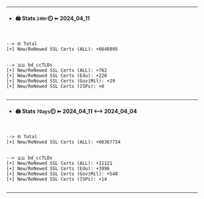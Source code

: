

---
- #### 🖨️ **Stats** `24Hr`⏲️ ➼ 2024_04_11
```console


--> 🌐 Total
[+] New/ReNewed SSL Certs (ALL): +6640895


--> 🇧🇩 bd_ccTLDs
[+] New/ReNewed SSL Certs (ALL): +762
[+] New/ReNewed SSL Certs (Edu): +220
[+] New/ReNewed SSL Certs (Gov|Mil): +29
[+] New/ReNewed SSL Certs (ISPs): +0


```

---
- #### 🖨️ **Stats** `7Days`⏲️ ➼ 2024_04_11 <--> 2024_04_04
```console


--> 🌐 Total
[+] New/ReNewed SSL Certs (ALL): +66367734


--> 🇧🇩 bd_ccTLDs
[+] New/ReNewed SSL Certs (ALL): +11121
[+] New/ReNewed SSL Certs (Edu): +3996
[+] New/ReNewed SSL Certs (Gov|Mil): +540
[+] New/ReNewed SSL Certs (ISPs): +14


```

---

